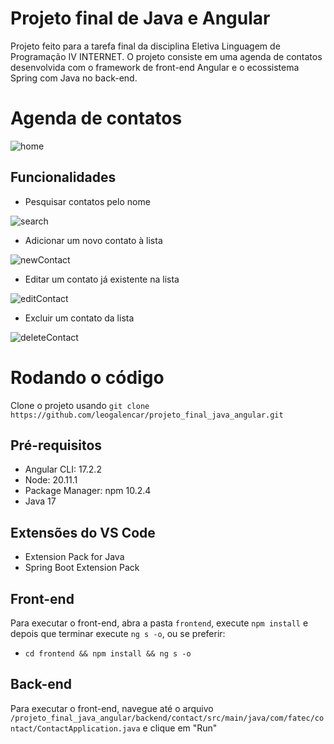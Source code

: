 # Projeto final de Java e Angular
Projeto feito para a tarefa final da disciplina Eletiva Linguagem de Programação IV INTERNET. O projeto consiste em uma agenda de contatos desenvolvida com o framework de front-end Angular e o ecossistema Spring com Java no back-end.

# Agenda de contatos
![home](https://github.com/leogalencar/projeto_final_java_angular/assets/108036203/c9d2901a-5b2d-4011-b8f2-3a9dba310414)

## Funcionalidades
- Pesquisar contatos pelo nome

![search](https://github.com/leogalencar/projeto_final_java_angular/assets/108036203/369054c0-c0fb-4ebe-89dc-e564504b0b5b)


- Adicionar um novo contato à lista

![newContact](https://github.com/leogalencar/projeto_final_java_angular/assets/108036203/fe8870f5-0d5f-455d-9136-cdb70941fd99)


- Editar um contato já existente na lista

![editContact](https://github.com/leogalencar/projeto_final_java_angular/assets/108036203/506539ee-d27f-41b9-9ac2-bc7b798d45d3)


- Excluir um contato da lista

![deleteContact](https://github.com/leogalencar/projeto_final_java_angular/assets/108036203/4fcc3175-5bd3-411e-9c01-096e3cee8528)

# Rodando o código
Clone o projeto usando `git clone https://github.com/leogalencar/projeto_final_java_angular.git`

## Pré-requisitos
- Angular CLI: 17.2.2
- Node: 20.11.1
- Package Manager: npm 10.2.4
- Java 17

## Extensões do VS Code
- Extension Pack for Java
- Spring Boot Extension Pack

## Front-end
Para executar o front-end, abra a pasta `frontend`, execute `npm install` e depois que terminar execute `ng s -o`, ou se preferir:
- `cd frontend && npm install && ng s -o`

## Back-end
Para executar o front-end, navegue até o arquivo `/projeto_final_java_angular/backend/contact/src/main/java/com/fatec/contact/ContactApplication.java` e clique em "Run"
